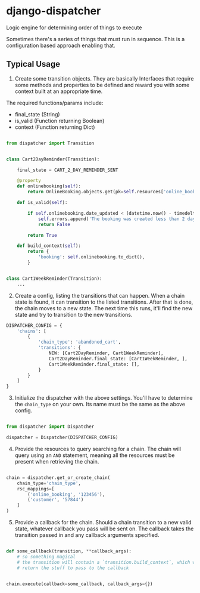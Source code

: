 # django-dispatcher


Logic engine for determining order of things to execute


Sometimes there's a series of things that must run in sequence. This is a
configuration based approach enabling that.


Typical Usage
---


1. Create some transition objects. They are basically Interfaces that
require some methods and properties to be defined and reward you with
some context built at an appropriate time.

The required functions/params include:

- final_state (String)
- is_valid (Function returning Boolean)
- context (Function returning Dict)

```python

from dispatcher import Transition


class Cart2DayReminder(Transition):

    final_state = CART_2_DAY_REMINDER_SENT

    @property
    def onlinebooking(self):
        return OnlineBooking.objects.get(pk=self.resources['online_booking'])

    def is_valid(self):

        if self.onlinebooking.date_updated < (datetime.now() - timedelta(days=2)):
            self.errors.append('The booking was created less than 2 days ago')
            return False

        return True

    def build_context(self):
        return {
            'booking': self.onlinebooking.to_dict(),
        }


class Cart1WeekReminder(Transition):
    ...


```

2. Create a config, listing the transitions that can happen. When a chain state is found, it can transition to the listed transitions. After that is done, the chain moves to a new state. The next time this runs, it'll find the new state and try to transition to the new transitions.

```python
DISPATCHER_CONFIG = {
    'chains': [
        {
            'chain_type': 'abandoned_cart',
            'transitions': {
                NEW: [Cart2DayReminder, Cart1WeekReminder],
                Cart2DayReminder.final_state: [Cart1WeekReminder, ],
                Cart1WeekReminder.final_state: [],
            }
        }
    ]
}

```


3. Initialize the dispatcher with the above settings. You'll have to
determine the `chain_type` on your own. Its name must be the same as
the above config.


```python

from dispatcher import Dispatcher

dispatcher = Dispatcher(DISPATCHER_CONFIG)

```

4. Provide the resources to query searching for a chain. The chain
will query using an `AND` statement, meaning all the resources must
be present when retrieving the chain.

```python

chain = dispatcher.get_or_create_chain(
    chain_type='chain_type',
    rsc_mappings=[
        ('online_booking', '123456'),
        ('customer', '57844')
    ]
)

```

5. Provide a callback for the chain. Should a chain transition to a new
valid state, whatever callback you pass will be sent on. The callback
takes the transition passed in and any callback arguments specified.

```python

def some_callback(transition, **callback_args):
    # so something magical
    # the transition will contain a `transition.build_context`, which will
    # return the stuff to pass to the callback


chain.execute(callback=some_callback, callback_args={})

```
